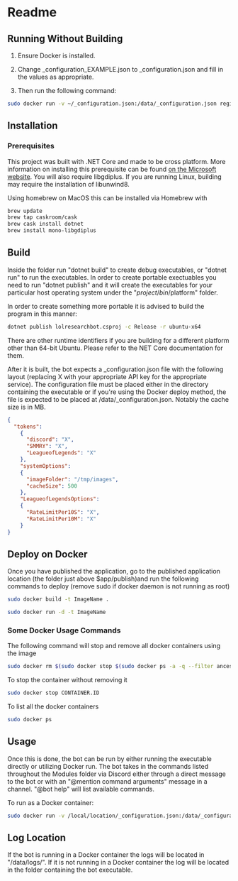 # Readme


## Running Without Building

1) Ensure Docker is installed.

2) Change _configuration_EXAMPLE.json to _configuration.json and fill in the values as appropriate.

3) Then run the following command:

```bash
sudo docker run -v ~/_configuration.json:/data/_configuration.json registry.gitlab.com/vertana/lolresearchbot/master:latest
```

## Installation

### Prerequisites

This project was built with .NET Core and made to be cross platform. More information on installing this prerequisite can be found [on the Microsoft website](https://www.microsoft.com/net/). You will also require libgdiplus. If you are running Linux, building may require the installation of libunwind8.

Using homebrew on MacOS this can be installed via Homebrew with

```bash
brew update
brew tap caskroom/cask
brew cask install dotnet
brew install mono-libgdiplus
```

## Build

Inside the folder run "dotnet build" to create debug executables, or "dotnet run" to run the executables. In order to create portable exectuables you need to run "dotnet publish" and it will create the executables for your particular host operating system under the "$project/bin/$platform" folder.

In order to create something more portable it is advised to build the program in this manner:

```bash
dotnet publish lolresearchbot.csproj -c Release -r ubuntu-x64
```

There are other runtime identifiers if you are building for a different platform other than 64-bit Ubuntu. Please refer to the NET Core documentation for them.

After it is built, the bot expects a _configuration.json file with the following layout (replacing X with your appropriate API key for the appropriate service). The configuration file must be placed either in the directory containing the executable or if you're using the Docker deploy method, the file is expected to be placed at /data/_configuration.json.
Notably the cache size is in MB.

```JSON
{
  "tokens":
    {
      "discord": "X",
      "SMMRY": "X",
      "LeagueofLegends": "X"
    },
    "systemOptions":
    {
      "imageFolder": "/tmp/images",
      "cacheSize": 500
    },
    "LeagueofLegendsOptions":
    {
      "RateLimitPer10S": "X",
      "RateLimitPer10M": "X"
    }
}
  ```

## Deploy on Docker

Once you have published the application, go to the published application location (the folder just above $app/publish)and run the following commands to deploy (remove sudo if docker daemon is not running as root)

```bash
sudo docker build -t ImageName .
```

```bash
sudo docker run -d -t ImageName
```

### Some Docker Usage Commands

The following command will stop and remove all docker containers using the image

```bash
sudo docker rm $(sudo docker stop $(sudo docker ps -a -q --filter ancestor=leaguebot.dock --format="{{.ID}}"))
```

To stop the container without removing it

```bash
sudo docker stop CONTAINER.ID
```

To list all the docker containers

```bash
sudo docker ps
```

## Usage

Once this is done, the bot can be run by either running the executable directly or utilizing Docker run. The bot takes in the commands listed throughout the Modules folder via Discord either through a direct message to the bot or with an "@mention command arguments" message in a channel. "@bot help" will list available commands.

To run as a Docker container:

```bash
sudo docker run -v /local/location/_configuration.json:/data/_configuration.json -d -t ImageName
```

## Log Location

If the bot is running in a Docker container the logs will be located in "/data/logs/". If it is not running in a Docker container the log will be located in the folder containing the bot executable.